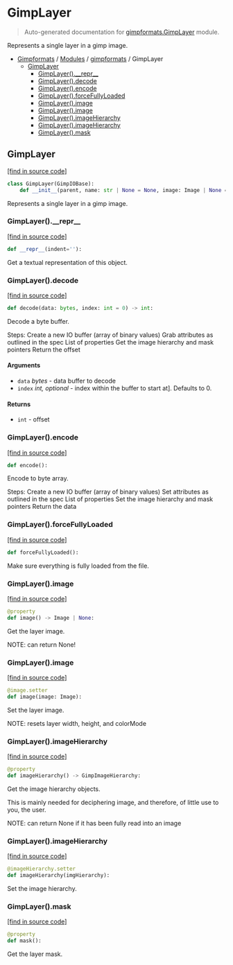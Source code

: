 # GimpLayer

> Auto-generated documentation for [gimpformats.GimpLayer](../../gimpformats/GimpLayer.py) module.

Represents a single layer in a gimp image.

- [Gimpformats](../README.md#gimpformats-index) / [Modules](../README.md#gimpformats-modules) / [gimpformats](index.md#gimpformats) / GimpLayer
    - [GimpLayer](#gimplayer)
        - [GimpLayer().\_\_repr\_\_](#gimplayer__repr__)
        - [GimpLayer().decode](#gimplayerdecode)
        - [GimpLayer().encode](#gimplayerencode)
        - [GimpLayer().forceFullyLoaded](#gimplayerforcefullyloaded)
        - [GimpLayer().image](#gimplayerimage)
        - [GimpLayer().image](#gimplayerimage)
        - [GimpLayer().imageHierarchy](#gimplayerimagehierarchy)
        - [GimpLayer().imageHierarchy](#gimplayerimagehierarchy)
        - [GimpLayer().mask](#gimplayermask)

## GimpLayer

[[find in source code]](../../gimpformats/GimpLayer.py#L13)

```python
class GimpLayer(GimpIOBase):
    def __init__(parent, name: str | None = None, image: Image | None = None):
```

Represents a single layer in a gimp image.

### GimpLayer().\_\_repr\_\_

[[find in source code]](../../gimpformats/GimpLayer.py#L179)

```python
def __repr__(indent=''):
```

Get a textual representation of this object.

### GimpLayer().decode

[[find in source code]](../../gimpformats/GimpLayer.py#L47)

```python
def decode(data: bytes, index: int = 0) -> int:
```

Decode a byte buffer.

Steps:
Create a new IO buffer (array of binary values)
Grab attributes as outlined in the spec
List of properties
Get the image hierarchy and mask pointers
Return the offset

#### Arguments

- `data` *bytes* - data buffer to decode
- `index` *int, optional* - index within the buffer to start at]. Defaults to 0.

#### Returns

- `int` - offset

### GimpLayer().encode

[[find in source code]](../../gimpformats/GimpLayer.py#L81)

```python
def encode():
```

Encode to byte array.

Steps:
Create a new IO buffer (array of binary values)
Set attributes as outlined in the spec
List of properties
Set the image hierarchy and mask pointers
Return the data

### GimpLayer().forceFullyLoaded

[[find in source code]](../../gimpformats/GimpLayer.py#L171)

```python
def forceFullyLoaded():
```

Make sure everything is fully loaded from the file.

### GimpLayer().image

[[find in source code]](../../gimpformats/GimpLayer.py#L123)

```python
@property
def image() -> Image | None:
```

Get the layer image.

NOTE: can return None!

### GimpLayer().image

[[find in source code]](../../gimpformats/GimpLayer.py#L133)

```python
@image.setter
def image(image: Image):
```

Set the layer image.

NOTE: resets layer width, height, and colorMode

### GimpLayer().imageHierarchy

[[find in source code]](../../gimpformats/GimpLayer.py#L150)

```python
@property
def imageHierarchy() -> GimpImageHierarchy:
```

Get the image hierarchy objects.

This is mainly needed for deciphering image, and therefore,
of little use to you, the user.

NOTE: can return None if it has been fully read into an image

### GimpLayer().imageHierarchy

[[find in source code]](../../gimpformats/GimpLayer.py#L166)

```python
@imageHierarchy.setter
def imageHierarchy(imgHierarchy):
```

Set the image hierarchy.

### GimpLayer().mask

[[find in source code]](../../gimpformats/GimpLayer.py#L115)

```python
@property
def mask():
```

Get the layer mask.
